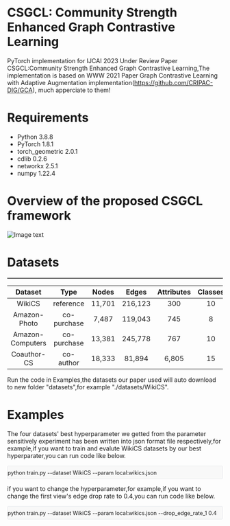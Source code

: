 # CSGCL: Community Strength Enhanced Graph Contrastive Learning
PyTorch implementation for IJCAI 2023 Under Review Paper CSGCL:Community Strength Enhanced Graph Contrastive Learning,The implementation is based on WWW 2021 Paper Graph Contrastive Learning with Adaptive Augmentation implementation(https://github.com/CRIPAC-DIG/GCA), much apperciate to them!
# Requirements
* Python 3.8.8
* PyTorch 1.8.1
* torch_geometric 2.0.1
* cdlib 0.2.6
* networkx 2.5.1
* numpy 1.22.4





# Overview of the proposed CSGCL framework
 ![Image text](https://github.com/HanChenHUSTAIA/CSGCL/blob/main/CSGCL%20Model/CSGCL.jpg)




# Datasets



<div align="center">
<table border="1" cellspacing="0">
 
| Dataset | Type | Nodes |Edges| Attributes| Classes |
|  :-:   | :-:   | :-:   | :-:   |  :-:   | :-:  |
| WikiCS| reference |11,701 |216,123 |300 |10 |
|Amazon-Photo |co-purchase | 7,487 | 119,043 | 745|  8
| Amazon-Computers | co-purchase | 13,381 | 245,778|  767 | 10
| Coauthor-CS | co-author | 18,333|  81,894|  6,805 | 15

</table>
</div>

Run the code in Examples,the datasets our paper used will auto download to new folder "datasets",for example "./datasets/WikiCS".




# Examples
The four datasets' best hyperparameter we getted from the parameter sensitively experiment has been written into json format file respectively,for example,if you want to
train and evalute WikiCS datasets by our best hyperparater,you can run code like below.
<pre class="md-fences md-end-block md-fences-with-lineno ty-contain-cm modeLoaded" spellcheck="false" lang="java" cid="n55" mdtype="fences" style="box-sizing: border-box; overflow: visible; font-family: var(--monospace); font-size: 0.9em; display: block; break-inside: avoid; text-align: left; white-space: normal; background-image: inherit; background-position: inherit; background-size: inherit; background-repeat: inherit; background-attachment: inherit; background-origin: inherit; background-clip: inherit; background-color: rgb(248, 248, 248); position: relative !important; border: 1px solid rgb(231, 234, 237); border-radius: 3px; padding: 8px 4px 6px 0px; margin-bottom: 0px; margin-top: 15px; width: inherit;"> python train.py --dataset WikiCS --param local:wikics.json </pre> 

 
if you want to change the hyperparameter,for example,if you want to change the first view's edge drop rate to 0.4,you can run code like below.
 <pre class="md-fences md-end-block md-fences-with-lineno ty-contain-cm modeLoaded" spellcheck="false" lang="java" cid="n55" mdtype="fences" style="box-sizing: border-box; overflow: visible; font-family: var(--monospace); font-size: 0.9em; display: block; break-inside: avoid; text-align: left; white-space: normal; background-image: inherit; background-position: inherit; background-size: inherit; background-repeat: inherit; background-attachment: inherit; background-origin: inherit; background-clip: inherit; background-color: rgb(248, 248, 248); position: relative !important; border: 1px solid rgb(231, 234, 237); border-radius: 3px; padding: 8px 4px 6px 0px; margin-bottom: 0px; margin-top: 15px; width: inherit;">  python train.py --dataset WikiCS --param local:wikics.json --drop_edge_rate_1 0.4</pre> 
